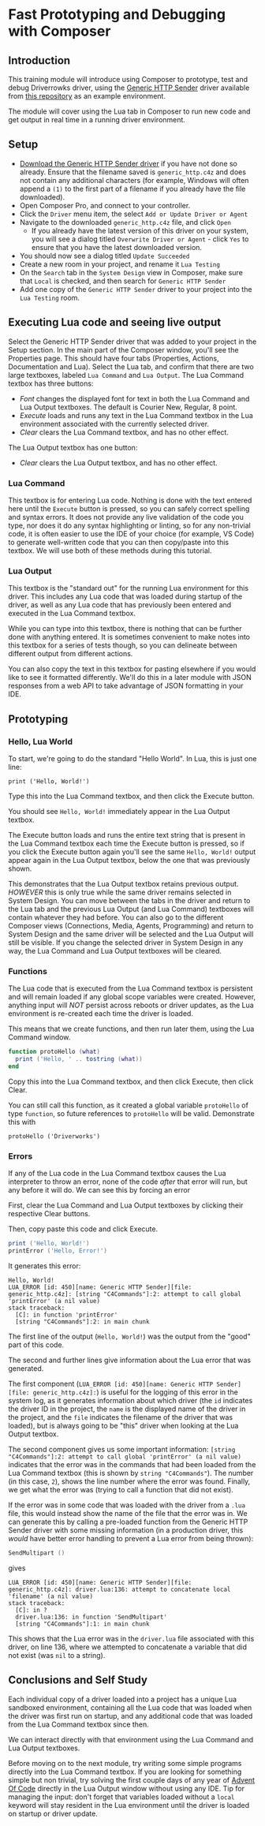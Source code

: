 # Fast Prototyping and Debugging with Composer

## Introduction

This training module will introduce using Composer to prototype, test and debug Driverrowks driver, using the [Generic HTTP Sender](https://github.com/snap-one/docs-driverworks/blob/master/sample_drivers/generic_http.c4z) driver available from [this repository](https://github.com/snap-one/docs-driverworks) as an example environment.

The module will cover using the Lua tab in Composer to run new code and get output in real time in a running driver environment.

## Setup

- [Download the Generic HTTP Sender driver](https://github.com/snap-one/docs-driverworks/blob/master/sample_drivers/generic_http.c4z) if you have not done so already. Ensure that the filename saved is `generic_http.c4z` and does not contain any additional characters (for example, Windows will often append a `(1)` to the first part of a filename if you already have the file downloaded).
- Open Composer Pro, and connect to your controller.
- Click the `Driver` menu item, the select `Add or Update Driver or Agent`
- Navigate to the downloaded `generic_http.c4z` file, and click `Open`
  - If you already have the latest version of this driver on your system, you will see a dialog titled `Overwrite Driver or Agent` - click `Yes` to ensure that you have the latest downloaded version.
- You should now see a dialog titled `Update Succeeded`
- Create a new room in your project, and rename it `Lua Testing`
- On the `Search` tab in the `System Design` view in Composer, make sure that `Local` is checked, and then search for `Generic HTTP Sender`
- Add one copy of the `Generic HTTP Sender` driver to your project into the `Lua Testing` room.

## Executing Lua code and seeing live output

Select the Generic HTTP Sender driver that was added to your project in the Setup section. In the main part of the Composer window, you'll see the Properties page. This should have four tabs (Properties, Actions, Documentation and Lua). Select the Lua tab, and confirm that there are two large textboxes, labeled `Lua Command` and `Lua Output`.  The Lua Command textbox has three buttons:

- *Font* changes the displayed font for text in both the Lua Command and Lua Output textboxes. The default is Courier New, Regular, 8 point.
- *Execute* loads and runs any text in the Lua Command textbox in the Lua environment associated with the currently selected driver.
- *Clear* clears the Lua Command textbox, and has no other effect.

The Lua Output textbox has one button:

- *Clear* clears the Lua Output textbox, and has no other effect.

### Lua Command

This textbox is for entering Lua code. Nothing is done with the text entered here until the `Execute` button is pressed, so you can safely correct spelling and syntax errors. It does not provide any live validation of the code you type, nor does it do any syntax highlighting or linting, so for any non-trivial code, it is often easier to use the IDE of your choice (for example, VS Code) to generate well-written code that you can then copy/paste into this textbox. We will use both of these methods during this tutorial.

### Lua Output

This textbox is the "standard out" for the running Lua environment for this driver. This includes any Lua code that was loaded during startup of the driver, as well as any Lua code that has previously been entered and executed in the Lua Command textbox.

While you can type into this textbox, there is nothing that can be further done with anything entered. It is sometimes convenient to make notes into this textbox for a series of tests though, so you can delineate between different output from different actions.

You can also copy the text in this textbox for pasting elsewhere if you would like to see it formatted differently. We'll do this in a later module with JSON responses from a web API to take advantage of JSON formatting in your IDE.

## Prototyping

### Hello, Lua World

To start, we're going to do the standard "Hello World". In Lua, this is just one line:

`print ('Hello, World!')`

Type this into the Lua Command textbox, and then click the Execute button.

You should see `Hello, World!` immediately appear in the Lua Output textbox.

The Execute button loads and runs the entire text string that is present in the Lua Command textbox each time the Execute button is pressed, so if you click the Execute button again you'll see the same `Hello, World!` output appear again in the Lua Output textbox, below the one that was previously shown.

This demonstrates that the Lua Output textbox retains previous output. *HOWEVER* this is only true while the same driver remains selected in System Design. You can move between the tabs in the driver and return to the Lua tab and the previous Lua Output (and Lua Command) textboxes will contain whatever they had before. You can also go to the different Composer views (Connections, Media, Agents, Programming) and return to System Design and the same driver will be selected and the Lua Output will still be visible. If you change the selected driver in System Design in any way, the Lua Command and Lua Output textboxes will be cleared.

### Functions

The Lua code that is executed from the Lua Command textbox is persistent and will remain loaded if any global scope variables were created.  However, anything input will *NOT* persist across reboots or driver updates, as the Lua environment is re-created each time the driver is loaded.

This means that we create functions, and then run later them, using the Lua Command window.

```Lua
function protoHello (what)
  print ('Hello, ' .. tostring (what))
end
```

Copy this into the Lua Command textbox, and then click Execute, then click Clear.

You can still call this function, as it created a global variable `protoHello` of type `function`, so future references to `protoHello` will be valid.  Demonstrate this with

`protoHello ('Driverworks')`

### Errors

If any of the Lua code in the Lua Command textbox causes the Lua interpreter to throw an error, none of the code *after* that error will run, but any before it will do.  We can see this by forcing an error

First, clear the Lua Command and Lua Output textboxes by clicking their respective Clear buttons.

Then, copy paste this code and click Execute.

```Lua
print ('Hello, World!')
printError ('Hello, Error!')
```

It generates this error:

```Text
Hello, World!
LUA_ERROR [id: 450][name: Generic HTTP Sender][file: generic_http.c4z]: [string "C4Commands"]:2: attempt to call global 'printError' (a nil value)
stack traceback:
  [C]: in function 'printError'
  [string "C4Commands"]:2: in main chunk

```

The first line of the output (`Hello, World!`) was the output from the "good" part of this code.

The second and further lines give information about the Lua error that was generated.

The first component (`LUA_ERROR [id: 450][name: Generic HTTP Sender][file: generic_http.c4z]:`) is useful for the logging of this error in the system log, as it generates information about which driver (the `id` indicates the driver ID in the project, the `name` is the displayed name of the driver in the project, and the `file` indicates the filename of the driver that was loaded), but is always going to be "this" driver when looking at the Lua Output textbox.

The second component gives us some important information: `[string "C4Commands"]:2: attempt to call global 'printError' (a nil value)` indicates that the error was in the commands that had been loaded from the Lua Command textbox (this is shown by `string "C4Commands"`). The number (in this case, `2`), shows the line number where the error was found.  Finally, we get what the error was (trying to call a function that did not exist).

If the error was in some code that was loaded with the driver from a `.lua` file, this would instead show the name of the file that the error was in.  We can generate this by calling a pre-loaded function from the Generic HTTP Sender driver with some missing information (in a production driver, this *would* have better error handling to prevent a Lua error from being thrown):

```Lua
SendMultipart ()
```

gives

```Text
LUA_ERROR [id: 450][name: Generic HTTP Sender][file: generic_http.c4z]: driver.lua:136: attempt to concatenate local 'filename' (a nil value)
stack traceback:
  [C]: in ?
  driver.lua:136: in function 'SendMultipart'
  [string "C4Commands"]:1: in main chunk

```

This shows that the Lua error was in the `driver.lua` file associated with this driver, on line 136, where we attempted to concatenate a variable that did not exist (was `nil` to a string).

## Conclusions and Self Study

Each individual copy of a driver loaded into a project has a unique Lua sandboxed environment, containing all the Lua code that was loaded when the driver was first run on startup, and any additional code that was loaded from the Lua Command textbox since then.

We can interact directly with that environment using the Lua Command and Lua Output textboxes.

Before moving on to the next module, try writing some simple programs directly into the Lua Command textbox.  If you are looking for something simple but non trivial, try solving the first couple days of any year of [Advent Of Code](https://adventofcode.com/) directly in the Lua Output window without using any IDE.  Tip for managing the input: don't forget that variables loaded without a `local` keyword will stay resident in the Lua environment until the driver is loaded on startup or driver update.
